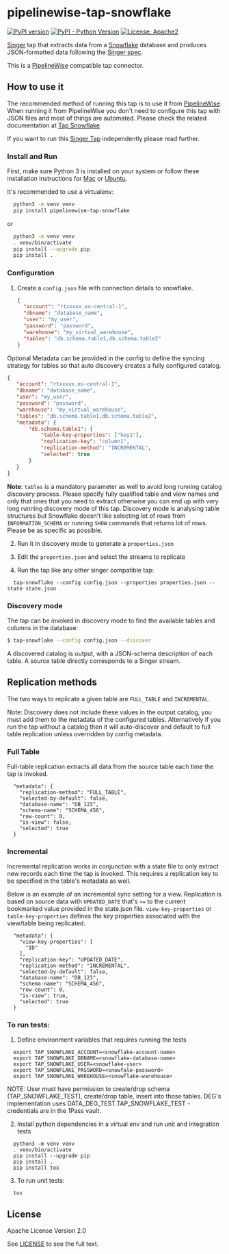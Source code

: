 # pipelinewise-tap-snowflake

[![PyPI version](https://badge.fury.io/py/pipelinewise-tap-snowflake.svg)](https://badge.fury.io/py/pipelinewise-tap-snowflake)
[![PyPI - Python Version](https://img.shields.io/pypi/pyversions/pipelinewise-tap-snowflake.svg)](https://pypi.org/project/pipelinewise-tap-snowflake/)
[![License: Apache2](https://img.shields.io/badge/License-Apache2-yellow.svg)](https://opensource.org/licenses/Apache-2.0)

[Singer](https://www.singer.io/) tap that extracts data from a [Snowflake](https://www.snowflake.com/) database and produces JSON-formatted data following the [Singer spec](https://github.com/singer-io/getting-started/blob/master/docs/SPEC.md).

This is a [PipelineWise](https://transferwise.github.io/pipelinewise) compatible tap connector.

## How to use it

The recommended method of running this tap is to use it from [PipelineWise](https://transferwise.github.io/pipelinewise). When running it from PipelineWise you don't need to configure this tap with JSON files and most of things are automated. Please check the related documentation at [Tap Snowflake](https://transferwise.github.io/pipelinewise/connectors/taps/snowflake.html)

If you want to run this [Singer Tap](https://singer.io) independently please read further.

### Install and Run

First, make sure Python 3 is installed on your system or follow these
installation instructions for [Mac](http://docs.python-guide.org/en/latest/starting/install3/osx/) or
[Ubuntu](https://www.digitalocean.com/community/tutorials/how-to-install-python-3-and-set-up-a-local-programming-environment-on-ubuntu-16-04).

It's recommended to use a virtualenv:

```bash
  python3 -m venv venv
  pip install pipelinewise-tap-snowflake
```

or

```bash
  python3 -m venv venv
  . venv/bin/activate
  pip install --upgrade pip
  pip install .
```

### Configuration

1. Create a `config.json` file with connection details to snowflake.

   ```json
   {
     "account": "rtxxxxx.eu-central-1",
     "dbname": "database_name",
     "user": "my_user",
     "password": "password",
     "warehouse": "my_virtual_warehouse",
     "tables": "db.schema.table1,db.schema.table2"
   }
   ```

Optional Metadata can be provided in the config to define the syncing strategy for tables so that auto discovery creates a fully configured catalog.
   ```json
   {
      "account": "rtxxxxx.eu-central-1",
      "dbname": "database_name",
      "user": "my_user",
      "password": "password",
      "warehouse": "my_virtual_warehouse",
      "tables": "db.schema.table1,db.schema.table2",
      "metadata": {
          "db.schema.table1": {
              "table-key-properties": ["key1"],
              "replication-key": "column1",
              "replication-method": "INCREMENTAL",
              "selected": true
          }
      }
   }
   ```

**Note**: `tables` is a mandatory parameter as well to avoid long running catalog discovery process.
Please specify fully qualified table and view names and only that ones that you need to extract otherwise you can
end up with very long running discovery mode of this tap. Discovery mode is analysing table structures but
Snowflake doesn't like selecting lot of rows from `INFORMATION_SCHEMA` or running `SHOW` commands that returns lot of
rows. Please be as specific as possible.

2. Run it in discovery mode to generate a `properties.json`

3. Edit the `properties.json` and select the streams to replicate

4. Run the tap like any other singer compatible tap:

```
  tap-snowflake --config config.json --properties properties.json --state state.json
```

### Discovery mode

The tap can be invoked in discovery mode to find the available tables and
columns in the database:

```bash
$ tap-snowflake --config config.json --discover

```

A discovered catalog is output, with a JSON-schema description of each table. A
source table directly corresponds to a Singer stream.

## Replication methods

The two ways to replicate a given table are `FULL_TABLE` and `INCREMENTAL`.

Note: Discovery does not include these values in the output catalog, you must add them to
the metadata of the configured tables. Alternatively if you run the tap without a catalog then
it will auto-discover and default to full table replication unless overridden by config metadata.

### Full Table

Full-table replication extracts all data from the source table each time the tap
is invoked.

```
  "metadata": {
    "replication-method": "FULL_TABLE",
    "selected-by-default": false,
    "database-name": "DB_123",
    "schema-name": "SCHEMA_456",
    "row-count": 0,
    "is-view": false,
    "selected": true
  }
```

### Incremental

Incremental replication works in conjunction with a state file to only extract
new records each time the tap is invoked. This requires a replication key to be
specified in the table's metadata as well.

Below is an example of an incremental sync setting for a view. Replication is based on source
data with `UPDATED_DATE` that's `>=` to the current bookmarked value provided in the state.json
file. `view-key-properties` or `table-key-properties` defines the key properties associated with the
view/table being replicated.

```
  "metadata": {
    "view-key-properties": [
      "ID"
    ],
    "replication-key": "UPDATED_DATE",
    "replication-method": "INCREMENTAL",
    "selected-by-default": false,
    "database-name": "DB_123",
    "schema-name": "SCHEMA_456",
    "row-count": 0,
    "is-view": true,
    "selected": true
  }
```

### To run tests:

1. Define environment variables that requires running the tests
```
  export TAP_SNOWFLAKE_ACCOUNT=<snowflake-account-name>
  export TAP_SNOWFLAKE_DBNAME=<snowflake-database-name>
  export TAP_SNOWFLAKE_USER=<snowflake-user>
  export TAP_SNOWFLAKE_PASSWORD=<snowfale-password>
  export TAP_SNOWFLAKE_WAREHOUSE=<snowflake-warehouse>
```

NOTE: User must have permission to create/drop schema (TAP_SNOWFLAKE_TEST), create/drop table, insert into those tables. DEG's implementation uses DATA_DEG_TEST.TAP_SNOWFLAKE_TEST - credentials are in the 1Pass vault.

2. Install python dependencies in a virtual env and run unit and integration tests
```
  python3 -m venv venv
  . venv/bin/activate
  pip install --upgrade pip
  pip install .
  pip install tox
```

3. To run unit tests:
```
  tox
```

## License

Apache License Version 2.0

See [LICENSE](LICENSE) to see the full text.

